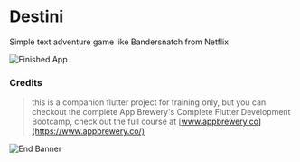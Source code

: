 # Destini 
Simple text adventure game like Bandersnatch from Netflix

![Finished App](https://github.com/londonappbrewery/Images/blob/master/Destini.gif)

### Credits
> this is a companion flutter project for training only, but you can checkout the complete App Brewery's Complete Flutter Development Bootcamp, check out the full course at [www.appbrewery.co](https://www.appbrewery.co/)

![End Banner](https://github.com/londonappbrewery/Images/blob/master/readme-end-banner.png)